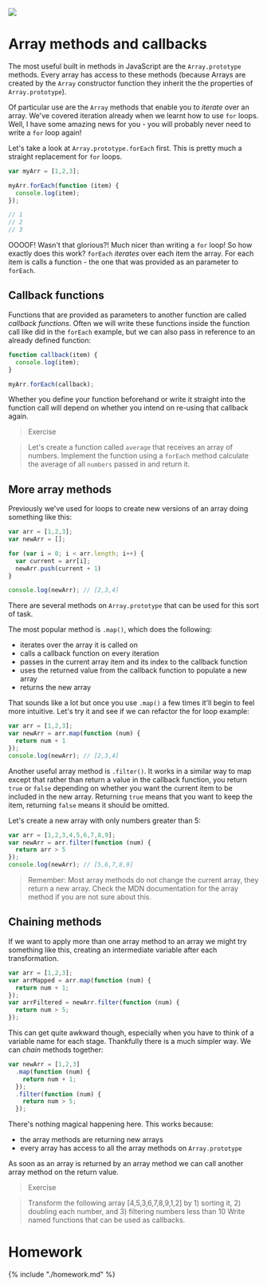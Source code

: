 ![](https://img.shields.io/badge/status-ready-green.svg)

# Array methods and callbacks

The most useful built in methods in JavaScript are the `Array.prototype` methods. Every array has access to these methods (because Arrays are created by the `Array` constructor function they inherit the the properties of `Array.prototype`).

Of particular use are the `Array` methods that enable you to _iterate_ over an array. We've covered iteration already when we learnt how to use `for` loops. Well, I have some amazing news for you - you will probably never need to write a `for` loop again!

Let's take a look at `Array.prototype.forEach` first. This is pretty much a straight replacement for `for` loops.

```js
var myArr = [1,2,3];

myArr.forEach(function (item) {
  console.log(item);
});

// 1
// 2
// 3
```

OOOOF! Wasn't that glorious?! Much nicer than writing a `for` loop! So how exactly does this work? `forEach` _iterates_ over each item the array. For each item is calls a function - the one that was provided as an parameter to `forEach`.

## Callback functions

Functions that are provided as parameters to another function are called _callback functions_. Often we will write these functions inside the function call like did in the `forEach` example, but we can also pass in reference to an already defined function:

```js
function callback(item) {
  console.log(item);
}

myArr.forEach(callback);
```

Whether you define your function beforehand or write it straight into the function call will depend on whether you intend on re-using that callback again.

> Exercise

> Let's create a function called `average` that receives an array of numbers. Implement the
> function using a `forEach` method calculate the average of all `numbers` passed in and return it.

## More array methods

Previously we've used for loops to create new versions of an array doing something like this:

```js
var arr = [1,2,3];
var newArr = [];

for (var i = 0; i < arr.length; i++) {
  var current = arr[i];
  newArr.push(current + 1)
}

console.log(newArr); // [2,3,4]
```

There are several methods on `Array.prototype` that can be used for this sort of task.

The most popular method is `.map()`, which does the following:

- iterates over the array it is called on
- calls a callback function on every iteration
- passes in the current array item and its index to the callback function
- uses the returned value from the callback function to populate a new array
- returns the new array

That sounds like a lot but once you use `.map()` a few times it'll begin to feel more intuitive. Let's try it and see if we can refactor the for loop example:

```js
var arr = [1,2,3];
var newArr = arr.map(function (num) {
  return num + 1
});
console.log(newArr); // [2,3,4]
```

Another useful array method is `.filter()`. It works in a similar way to map except that rather than return a value in the callback function, you return `true` or `false` depending on whether you want the current item to be included in the new array. Returning `true` means that you want to keep the item, returning `false` means it should be omitted.

Let's create a new array with only numbers greater than 5:

```js
var arr = [1,2,3,4,5,6,7,8,9];
var newArr = arr.filter(function (num) {
  return arr > 5
});
console.log(newArr); // [5,6,7,8,9]
```

> Remember: Most array methods do not change the current array, they return a new array. Check the MDN documentation for the array method if you are not sure about this.

## Chaining methods

If we want to apply more than one array method to an array we might try something like this, creating an intermediate variable after each transformation.

```js
var arr = [1,2,3];
var arrMapped = arr.map(function (num) {
  return num + 1;
});
var arrFiltered = newArr.filter(function (num) {
  return num > 5;
});
```

This can get quite awkward though, especially when you have to think of a variable name for each stage. Thankfully there is a much simpler way. We can _chain_ methods together:


```js
var newArr = [1,2,3]
  .map(function (num) {
    return num + 1;
  });
  .filter(function (num) {
    return num > 5;
  });
```

There's nothing magical happening here. This works because:
- the array methods are returning new arrays
- every array has access to all the array methods on `Array.prototype`

As soon as an array is returned by an array method we can call another array method on the return value.

> Exercise

> Transform the following array [4,5,3,6,7,8,9,1,2] by 1) sorting it, 2) doubling each number, and 3) filtering numbers less than 10
> Write named functions that can be used as callbacks.

# Homework

{% include "./homework.md" %}